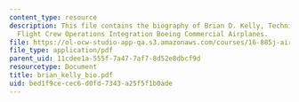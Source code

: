 ```yaml
---
content_type: resource
description: This file contains the biography of Brian D. Kelly, Technical Fellow,
  Flight Crew Operations Integration Boeing Commercial Airplanes.
file: https://ol-ocw-studio-app-qa.s3.amazonaws.com/courses/16-885j-aircraft-systems-engineering-fall-2004/bed1f9cecec6d0fd7343a25f5f1b0ade_brian_kelly_bio.pdf
file_type: application/pdf
parent_uid: 11cdee1a-555f-7a47-7af7-8d52e8dbcf9d
resourcetype: Document
title: brian_kelly_bio.pdf
uid: bed1f9ce-cec6-d0fd-7343-a25f5f1b0ade
---
```

